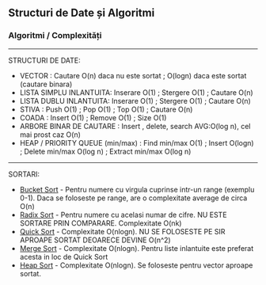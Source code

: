 ## Structuri de Date și Algoritmi
### Algoritmi / Complexități
---------
STRUCTURI DE DATE:

* VECTOR : Cautare O(n) daca nu este sortat ; O(logn) daca este sortat (cautare binara)
* LISTA SIMPLU INLANTUITA: Inserare O(1) ; Stergere O(1) ; Cautare O(n)
* LISTA DUBLU INLANTUITA: Inserare O(1) ; Stergere O(1) ; Cautare O(n)
* STIVA : Push O(1) ; Pop O(1) ; Top O(1) ; Cautare O(n)
* COADA : Insert O(1) ; Remove O(1) ; Size O(1)
* ARBORE BINAR DE CAUTARE : Insert , delete, search AVG:O(log n), cel mai prost caz O(n)
* HEAP / PRIORITY QUEUE (min/max) : Find min/max O(1) ; Insert O(logn) ; Delete min/max O(log n) ; Extract min/max O(log n)

---------
SORTARI:

* [Bucket Sort](https://www.geeksforgeeks.org/bucket-sort-2/) - Pentru numere cu virgula cuprinse intr-un range (exemplu 0-1). Daca se foloseste pe range, are o complexitate average de circa O(n)
* [Radix Sort](https://www.geeksforgeeks.org/radix-sort/) - Pentru numere cu acelasi numar de cifre. NU ESTE SORTARE PRIN COMPARARE. Complexitate O(nk)
* [Quick Sort](https://www.geeksforgeeks.org/quick-sort/) - Complexitate O(nlogn). NU SE FOLOSESTE PE SIR APROAPE SORTAT DEOARECE DEVINE O(n^2)
* [Merge Sort](https://www.geeksforgeeks.org/merge-sort/) - Complexitate O(nlogn). Pentru liste inlantuite este preferat acesta in loc de Quick Sort
* [Heap Sort](https://www.geeksforgeeks.org/heap-sort/) - Complexitate O(nlogn). Se foloseste pentru vector aproape sortat.

